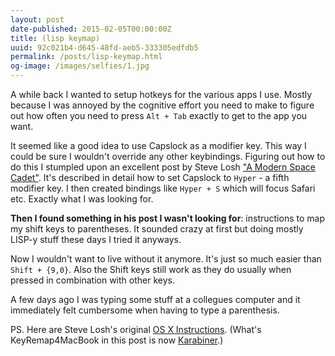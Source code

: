 ```yaml
---
layout: post
date-published: 2015-02-05T00:00:00Z
title: (lisp keymap)
uuid: 92c021b4-d645-48fd-aeb5-333305edfdb5
permalink: /posts/lisp-keymap.html
og-image: /images/selfies/1.jpg
---
```

A while back I wanted to setup hotkeys for the various apps I use.
Mostly because I was annoyed by the cognitive effort you need to
make to figure out how often you need to press `Alt + Tab` exactly
to get to the app you want.

It seemed like a good idea to use Capslock as a modifier key.
This way I could be sure I wouldn't override any other keybindings.
Figuring out how to do this I stumpled upon an excellent
post by Steve Losh ["A Modern Space Cadet"](http://stevelosh.com/blog/2012/10/a-modern-space-cadet/). It's
described in detail how to set Capslock to `Hyper` - a fifth modifier
key. I then created bindings like `Hyper + S` which will focus Safari
etc. Exactly what I was looking for.


**Then I found something in his post I wasn't looking for**:
instructions to map my shift keys to parentheses. It sounded crazy at
first but doing mostly LISP-y stuff these days I tried it anyways.

Now I wouldn't want to live without it anymore. It's just so much easier
than `Shift + {9,0}`. Also the Shift keys still work as they do usually
when pressed in combination with other keys.

A few days ago I was typing some stuff at a collegues computer and
it immediately felt cumbersome when having to type a parenthesis.

<aside> PS. Here are Steve Losh's original <a
href="http://stevelosh.com/blog/2012/10/a-modern-space-cadet/#shift-parentheses">OS
X Instructions</a>.  (What's KeyRemap4MacBook in this post is now <a
href="https://pqrs.org/osx/karabiner/index.html.en">Karabiner</a>.)
</aside>
